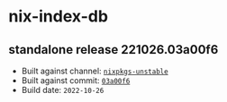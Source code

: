 # nix-index-db
## standalone release 221026.03a00f6
- Built against channel: [`nixpkgs-unstable`](https://github.com/nixos/nixpkgs/tree/nixpkgs-unstable)
- Built against commit: [`03a00f6`](https://github.com/NixOS/nixpkgs/commit/03a00f66fc4e893dccba1579df6d0c83852e1c2c)
- Build date: `2022-10-26`
